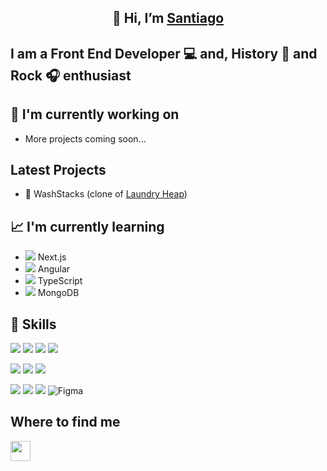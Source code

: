 <h2 align='center'>👋 Hi, I’m <a href='https://santiago-gomez.netlify.app/'>Santiago</a></h2>

<h2>I am a Front End Developer 💻 and, History 🧾 and Rock 🎧 enthusiast</h2>

## 🔭 I'm currently working on

- More projects coming soon...

## Latest Projects

- 🧺 WashStacks (clone of [Laundry Heap](https://www.laundryheap.co.uk/))

## 📈 I'm currently learning

- ![](https://api.iconify.design/logos:nextjs-icon.svg) Next.js
- ![](https://api.iconify.design/logos:angular-icon.svg) Angular
- ![](https://api.iconify.design/logos:typescript-icon.svg) TypeScript
- ![](https://api.iconify.design/logos:mongodb-icon.svg) MongoDB

## 🧰 Skills 
![](https://img.shields.io/badge/Code-HTML5-E34F26?style=for-the-badge&logo=html5&logoColor=E34F26) ![](https://img.shields.io/badge/Code-JavaScript-F7DF1E?style=for-the-badge&logo=javascript&logoColor=F7DF1E) ![](https://img.shields.io/badge/Code-jQuery-0769AD?style=for-the-badge&logo=jquery&logoColor=0769AD) ![](https://img.shields.io/badge/Code-React-61DAFB?style=for-the-badge&logo=react&logoColor=61DAFB)

![](https://img.shields.io/badge/Style-CSS3-1572B6?style=for-the-badge&logo=css3&logoColor=1572B6) ![](https://img.shields.io/badge/Style-Bootstrap-563D7C?style=for-the-badge&logo=bootstrap&logoColor=563D7C) ![](https://img.shields.io/badge/Style-Chakra-4FD1C5?style=for-the-badge&logo=chakra-ui&logoColor=4FD1C5)

![](https://img.shields.io/badge/Tool-React_Router-CA4245?style=for-the-badge&logo=react-router&logoColor=CA4245) ![](https://img.shields.io/badge/Tool-Netlify-00C7B7?style=for-the-badge&logo=netlify&logoColor=00C7B7) ![](https://img.shields.io/badge/Tool-git-F05033?style=for-the-badge&logo=git&logoColor=F05033) ![Figma](https://img.shields.io/badge/Tool-figma-F24E1E?style=for-the-badge&logo=figma&logoColor=F24E1E)

## Where to find me
<p align="left"> <a href="https://www.linkedin.com/in/santiago-gomez-dev/" target="_blank" rel="noreferrer"><img src="https://raw.githubusercontent.com/danielcranney/readme-generator/main/public/icons/socials/linkedin.svg" width="32" height="32" /></a> </p>



<!---
2G2-99/2G2-99 is a ✨ special ✨ repository because its `README.md` (this file) appears on your GitHub profile.
You can click the Preview link to take a look at your changes.
--->

